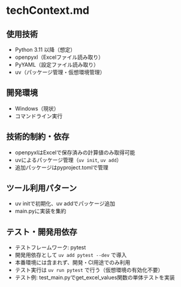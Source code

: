 # techContext.md

## 使用技術
- Python 3.11 以降（想定）
- openpyxl（Excelファイル読み取り）
- PyYAML（設定ファイル読み取り）
- uv（パッケージ管理・仮想環境管理）

## 開発環境
- Windows（現状）
- コマンドライン実行

## 技術的制約・依存
- openpyxlはExcelで保存済みの計算値のみ取得可能
- uvによるパッケージ管理（`uv init`, `uv add`）
- 追加パッケージはpyproject.tomlで管理

## ツール利用パターン
- uv initで初期化、uv addでパッケージ追加
- main.pyに実装を集約

## テスト・開発用依存
- テストフレームワーク: pytest
- 開発用依存として `uv add pytest --dev` で導入
- 本番環境には含まれず、開発・CI用途でのみ利用
- テスト実行は `uv run pytest` で行う（仮想環境の有効化不要）
- テスト例: test_main.pyでget_excel_values関数の単体テストを実装
